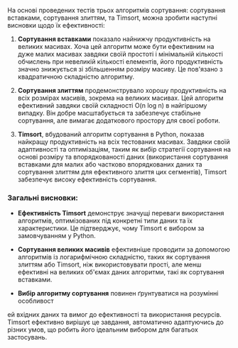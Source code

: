 На основі проведених тестів трьох алгоритмів сортування: сортування вставками, сортування злиттям, та Timsort, можна зробити наступні висновки щодо їх ефективності:

1. **Сортування вставками** показало найнижчу продуктивність на великих масивах. Хоча цей алгоритм може бути ефективним на дуже малих масивах завдяки своїй простоті і мінімальній кількості обчислень при невеликій кількості елементів, його продуктивність значно знижується зі збільшенням розміру масиву. Це пов'язано з квадратичною складністю алгоритму.

2. **Сортування злиттям** продемонструвало хорошу продуктивність на всіх розмірах масивів, зокрема на великих масивах. Цей алгоритм ефективний завдяки своїй складності O(n log n) в найгіршому випадку. Він добре масштабується та забезпечує стабільне сортування, але вимагає додаткового простору для своєї роботи.

3. **Timsort**, вбудований алгоритм сортування в Python, показав найкращу продуктивність на всіх тестованих масивах. Завдяки своїй адаптивності та оптимізаціям, таким як вибір стратегії сортування на основі розміру та впорядкованості даних (використання сортування вставками для малих або частково впорядкованих даних та сортування злиттям для ефективного злиття цих сегментів), Timsort забезпечує високу ефективність сортування.

### Загальні висновки:

- **Ефективність Timsort** демонструє значущі переваги використання алгоритмів, оптимізованих під конкретні типи даних та їх характеристики. Це підтверджує, чому Timsort є вибором за замовчуванням у Python.
  
- **Сортування великих масивів** ефективніше проводити за допомогою алгоритмів із логарифмічною складністю, таких як сортування злиттям або Timsort, ніж використовувати прості, але менш ефективні на великих об'ємах даних алгоритми, такі як сортування вставками.

- **Вибір алгоритму сортування** повинен ґрунтуватися на розумінні особливост

ей вхідних даних та вимог до ефективності та використання ресурсів. Timsort ефективно вирішує це завдання, автоматично адаптуючись до різних умов, що робить його ідеальним вибором для багатьох застосувань.